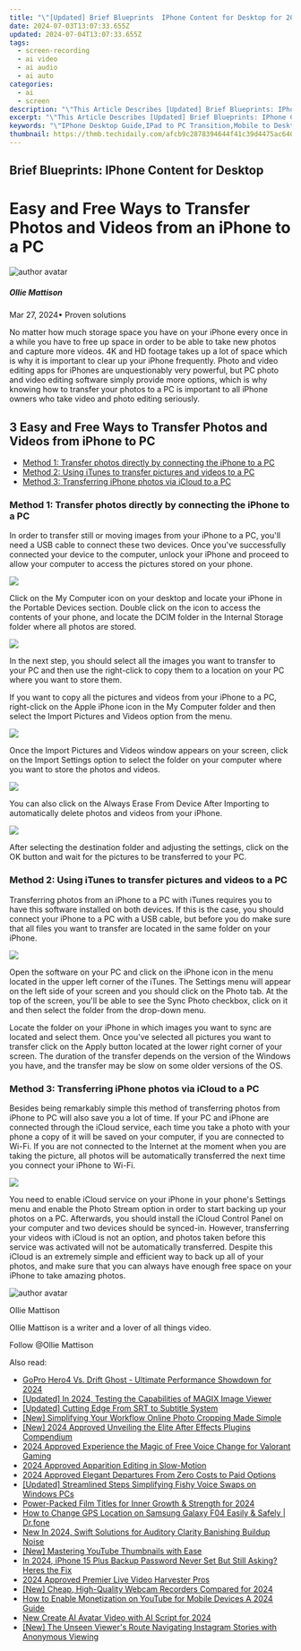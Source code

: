 ```yaml
---
title: "\"[Updated] Brief Blueprints  IPhone Content for Desktop for 2024\""
date: 2024-07-03T13:07:33.655Z
updated: 2024-07-04T13:07:33.655Z
tags: 
  - screen-recording
  - ai video
  - ai audio
  - ai auto
categories: 
  - ai
  - screen
description: "\"This Article Describes [Updated] Brief Blueprints: IPhone Content for Desktop for 2024\""
excerpt: "\"This Article Describes [Updated] Brief Blueprints: IPhone Content for Desktop for 2024\""
keywords: "\"IPhone Desktop Guide,IPad to PC Transition,Mobile to Desktop Content,IOS Devices Online,Screen Adaptation Tips,Cross-Device Digital Strategies,Touchscreen to Monitor Switch\""
thumbnail: https://thmb.techidaily.com/afcb9c2878394644f41c39d4475ac640d665c752413696b921520d8ad80368e6.jpg
---
```


## Brief Blueprints: IPhone Content for Desktop

# Easy and Free Ways to Transfer Photos and Videos from an iPhone to a PC
![author avatar](https://images.wondershare.com/filmora/article-images/ollie-mattison.jpg)

##### Ollie Mattison

 Mar 27, 2024• Proven solutions

 No matter how much storage space you have on your iPhone every once in a while you have to free up space in order to be able to take new photos and capture more videos. 4K and HD footage takes up a lot of space which is why it is important to clear up your iPhone frequently. Photo and video editing apps for iPhones are unquestionably very powerful, but PC photo and video editing software simply provide more options, which is why knowing how to transfer your photos to a PC is important to all iPhone owners who take video and photo editing seriously.

## 3 Easy and Free Ways to Transfer Photos and Videos from iPhone to PC

* [Method 1: Transfer photos directly by connecting the iPhone to a PC](#part1)
* [Method 2: Using iTunes to transfer pictures and videos to a PC](#part2)
* [Method 3: Transferring iPhone photos via iCloud to a PC](#part3)

### Method 1: Transfer photos directly by connecting the iPhone to a PC

 In order to transfer still or moving images from your iPhone to a PC, you'll need a USB cable to connect these two devices. Once you've successfully connected your device to the computer, unlock your iPhone and proceed to allow your computer to access the pictures stored on your phone.

![](https://images.wondershare.com/filmora/article-images/transfer-iphone-photo-to-pc-1.jpg)

 Click on the My Computer icon on your desktop and locate your iPhone in the Portable Devices section. Double click on the icon to access the contents of your phone, and locate the DCIM folder in the Internal Storage folder where all photos are stored.

![](https://images.wondershare.com/filmora/article-images/transfer-iphone-photo-to-pc-2.jpg)

 In the next step, you should select all the images you want to transfer to your PC and then use the right-click to copy them to a location on your PC where you want to store them.

 If you want to copy all the pictures and videos from your iPhone to a PC, right-click on the Apple iPhone icon in the My Computer folder and then select the Import Pictures and Videos option from the menu.

![](https://images.wondershare.com/filmora/article-images/transfer-iphone-photo-to-pc-3.jpg)

 Once the Import Pictures and Videos window appears on your screen, click on the Import Settings option to select the folder on your computer where you want to store the photos and videos.

![](https://images.wondershare.com/filmora/article-images/transfer-iphone-photo-to-pc-4.jpg)

 You can also click on the Always Erase From Device After Importing to automatically delete photos and videos from your iPhone.

![](https://images.wondershare.com/filmora/article-images/transfer-iphone-photo-to-pc-5.jpg)

 After selecting the destination folder and adjusting the settings, click on the OK button and wait for the pictures to be transferred to your PC.

### Method 2: Using iTunes to transfer pictures and videos to a PC

 Transferring photos from an iPhone to a PC with iTunes requires you to have this software installed on both devices. If this is the case, you should connect your iPhone to a PC with a USB cable, but before you do make sure that all files you want to transfer are located in the same folder on your iPhone.

![](https://images.wondershare.com/filmora/article-images/transfer-photo-from-iphone-to-pc.jpg)

 Open the software on your PC and click on the iPhone icon in the menu located in the upper left corner of the iTunes. The Settings menu will appear on the left side of your screen and you should click on the Photo tab. At the top of the screen, you'll be able to see the Sync Photo checkbox, click on it and then select the folder from the drop-down menu.

 Locate the folder on your iPhone in which images you want to sync are located and select them. Once you've selected all pictures you want to transfer click on the Apply button located at the lower right corner of your screen. The duration of the transfer depends on the version of the Windows you have, and the transfer may be slow on some older versions of the OS.

### Method 3: Transferring iPhone photos via iCloud to a PC

 Besides being remarkably simple this method of transferring photos from iPhone to PC will also save you a lot of time. If your PC and iPhone are connected through the iCloud service, each time you take a photo with your phone a copy of it will be saved on your computer, if you are connected to Wi-Fi. If you are not connected to the Internet at the moment when you are taking the picture, all photos will be automatically transferred the next time you connect your iPhone to Wi-Fi.

![](https://images.wondershare.com/filmora/article-images/icloud-photo-from-iphone-to-pc.jpg)

 You need to enable iCloud service on your iPhone in your phone's Settings menu and enable the Photo Stream option in order to start backing up your photos on a PC. Afterwards, you should install the iCloud Control Panel on your computer and two devices should be synced-in. However, transferring your videos with iCloud is not an option, and photos taken before this service was activated will not be automatically transferred. Despite this iCloud is an extremely simple and efficient way to back up all of your photos, and make sure that you can always have enough free space on your iPhone to take amazing photos.

![author avatar](https://images.wondershare.com/filmora/article-images/ollie-mattison.jpg)

Ollie Mattison

Ollie Mattison is a writer and a lover of all things video.

Follow @Ollie Mattison


<ins class="adsbygoogle"
     style="display:block"
     data-ad-format="autorelaxed"
     data-ad-client="ca-pub-7571918770474297"
     data-ad-slot="1223367746"></ins>



<ins class="adsbygoogle"
     style="display:block"
     data-ad-client="ca-pub-7571918770474297"
     data-ad-slot="8358498916"
     data-ad-format="auto"
     data-full-width-responsive="true"></ins>


<span class="atpl-alsoreadstyle">Also read:</span>
<div><ul>
<li><a href="https://fox-helps.techidaily.com/gopro-hero4-vs-drift-ghost-ultimate-performance-showdown-for-2024/"><u>GoPro Hero4 Vs. Drift Ghost - Ultimate Performance Showdown for 2024</u></a></li>
<li><a href="https://fox-helps.techidaily.com/updated-in-2024-testing-the-capabilities-of-magix-image-viewer/"><u>[Updated] In 2024, Testing the Capabilities of MAGIX Image Viewer</u></a></li>
<li><a href="https://fox-helps.techidaily.com/updated-cutting-edge-from-srt-to-subtitle-system/"><u>[Updated] Cutting Edge From SRT to Subtitle System</u></a></li>
<li><a href="https://fox-helps.techidaily.com/new-simplifying-your-workflow-online-photo-cropping-made-simple/"><u>[New] Simplifying Your Workflow  Online Photo Cropping Made Simple</u></a></li>
<li><a href="https://fox-helps.techidaily.com/new-2024-approved-unveiling-the-elite-after-effects-plugins-compendium/"><u>[New] 2024 Approved  Unveiling the Elite After Effects Plugins Compendium</u></a></li>
<li><a href="https://fox-helps.techidaily.com/2024-approved-experience-the-magic-of-free-voice-change-for-valorant-gaming/"><u>2024 Approved  Experience the Magic of Free Voice Change for Valorant Gaming</u></a></li>
<li><a href="https://fox-helps.techidaily.com/2024-approved-apparition-editing-in-slow-motion/"><u>2024 Approved  Apparition Editing in Slow-Motion</u></a></li>
<li><a href="https://fox-helps.techidaily.com/2024-approved-elegant-departures-from-zero-costs-to-paid-options/"><u>2024 Approved  Elegant Departures  From Zero Costs to Paid Options</u></a></li>
<li><a href="https://fox-helps.techidaily.com/updated-streamlined-steps-simplifying-fishy-voice-swaps-on-windows-pcs/"><u>[Updated] Streamlined Steps  Simplifying Fishy Voice Swaps on Windows PCs</u></a></li>
<li><a href="https://extra-guidance.techidaily.com/power-packed-film-titles-for-inner-growth-and-strength-for-2024/"><u>Power-Packed Film Titles for Inner Growth & Strength for 2024</u></a></li>
<li><a href="https://location-social.techidaily.com/how-to-change-gps-location-on-samsung-galaxy-f04-easily-and-safely-drfone-by-drfone-virtual-android/"><u>How to Change GPS Location on Samsung Galaxy F04 Easily & Safely | Dr.fone</u></a></li>
<li><a href="https://sound-optimizing.techidaily.com/new-in-2024-swift-solutions-for-auditory-clarity-banishing-buildup-noise/"><u>New In 2024, Swift Solutions for Auditory Clarity Banishing Buildup Noise</u></a></li>
<li><a href="https://facebook-record-videos.techidaily.com/new-mastering-youtube-thumbnails-with-ease/"><u>[New] Mastering YouTube Thumbnails with Ease</u></a></li>
<li><a href="https://ios-unlock.techidaily.com/in-2024-iphone-15-plus-backup-password-never-set-but-still-asking-heres-the-fix-by-drfone-ios/"><u>In 2024, iPhone 15 Plus Backup Password Never Set But Still Asking? Heres the Fix</u></a></li>
<li><a href="https://screen-recording.techidaily.com/2024-approved-premier-live-video-harvester-pros/"><u>2024 Approved  Premier Live Video Harvester Pros</u></a></li>
<li><a href="https://screen-mirroring-recording.techidaily.com/new-cheap-high-quality-webcam-recorders-compared-for-2024/"><u>[New] Cheap, High-Quality Webcam Recorders Compared for 2024</u></a></li>
<li><a href="https://youtube-clips.techidaily.com/how-to-enable-monetization-on-youtube-for-mobile-devices-a-2024-guide/"><u>How to Enable Monetization on YouTube for Mobile Devices  A 2024 Guide</u></a></li>
<li><a href="https://ai-voice-clone.techidaily.com/new-create-ai-avatar-video-with-ai-script-for-2024/"><u>New Create AI Avatar Video with AI Script for 2024</u></a></li>
<li><a href="https://instagram-video-recordings.techidaily.com/new-the-unseen-viewers-route-navigating-instagram-stories-with-anonymous-viewing/"><u>[New] The Unseen Viewer's Route  Navigating Instagram Stories with Anonymous Viewing</u></a></li>
</ul></div>
